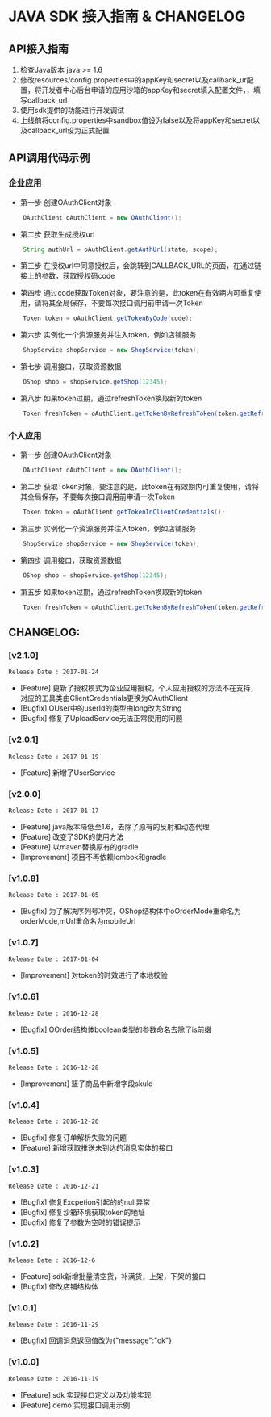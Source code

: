 # JAVA SDK 接入指南 & CHANGELOG

## API接入指南
  1. 检查Java版本 java >= 1.6
  2. 修改resources/config.properties中的appKey和secret以及callback_ur配置，将开发者中心后台申请的应用沙箱的appKey和secret填入配置文件，，填写callback_url
  3. 使用sdk提供的功能进行开发调试
  4. 上线前将config.properties中sandbox值设为false以及将appKey和secret以及callback_url设为正式配置

## API调用代码示例

### 企业应用

  - 第一步 创建OAuthClient对象

```java
    OAuthClient oAuthClient = new OAuthClient();
```

  - 第二步 获取生成授权url

```java
    String authUrl = oAuthClient.getAuthUrl(state, scope);
```

  - 第三步 在授权url中同意授权后，会跳转到CALLBACK_URL的页面，在通过链接上的参数，获取授权码code

  - 第四步 通过code获取Token对象，要注意的是，此token在有效期内可重复使用，请将其全局保存，不要每次接口调用前申请一次Token

```java
    Token token = oAuthClient.getTokenByCode(code);
```

  - 第六步 实例化一个资源服务并注入token，例如店铺服务

```java
    ShopService shopService = new ShopService(token);
```
 
  - 第七步 调用接口，获取资源数据

```java
    OShop shop = shopService.getShop(12345);
```

  - 第八步 如果token过期，通过refreshToken换取新的token

```java
    Token freshToken = oAuthClient.getTokenByRefreshToken(token.getRefreshToken(), scope);
```

### 个人应用

  - 第一步 创建OAuthClient对象

```java
    OAuthClient oAuthClient = new OAuthClient();
```

  - 第二步 获取Token对象，要注意的是，此token在有效期内可重复使用，请将其全局保存，不要每次接口调用前申请一次Token

```java
    Token token = oAuthClient.getTokenInClientCredentials();
```

  - 第三步 实例化一个资源服务并注入token，例如店铺服务

```java
    ShopService shopService = new ShopService(token);
```

  - 第四步 调用接口，获取资源数据

```java
    OShop shop = shopService.getShop(12345);
```

  - 第五步 如果token过期，通过refreshToken换取新的token

```java
    Token freshToken = oAuthClient.getTokenByRefreshToken(token.getRefreshToken(), scope);
```

## CHANGELOG:

### [v2.1.0]

    Release Date : 2017-01-24

  - [Feature] 更新了授权模式为企业应用授权，个人应用授权的方法不在支持，对应的工具类由ClientCredentials更换为OAuthClient
  - [Bugfix] OUser中的userId的类型由long改为String
  - [Bugfix] 修复了UploadService无法正常使用的问题

### [v2.0.1]

    Release Date : 2017-01-19

  - [Feature] 新增了UserService

### [v2.0.0]

    Release Date : 2017-01-17

  - [Feature] java版本降低至1.6，去除了原有的反射和动态代理
  - [Feature] 改变了SDK的使用方法
  - [Feature] 以maven替换原有的gradle
  - [Improvement] 项目不再依赖lombok和gradle

### [v1.0.8]

    Release Date : 2017-01-05

  - [Bugfix] 为了解决序列号冲突，OShop结构体中oOrderMode重命名为orderMode,mUrl重命名为mobileUrl

### [v1.0.7]

    Release Date : 2017-01-04

  - [Improvement] 对token的时效进行了本地校验

### [v1.0.6]

    Release Date : 2016-12-28

  - [Bugfix] OOrder结构体boolean类型的参数命名去除了is前缀

### [v1.0.5]

    Release Date : 2016-12-28

  - [Improvement] 篮子商品中新增字段skuId

### [v1.0.4]

    Release Date : 2016-12-26

  - [Bugfix] 修复订单解析失败的问题
  - [Feature] 新增获取推送未到达的消息实体的接口

### [v1.0.3]

    Release Date : 2016-12-21

  - [Bugfix] 修复Excpetion引起的的null异常
  - [Bugfix] 修复沙箱环境获取token的地址
  - [Bugfix] 修复了参数为空时的错误提示

### [v1.0.2]

    Release Date : 2016-12-6

  - [Feature] sdk新增批量清空货，补满货，上架，下架的接口
  - [Bugfix] 修改店铺结构体

### [v1.0.1]

    Release Date : 2016-11-29

  - [Bugfix] 回调消息返回值改为{"message":"ok"}
  
### [v1.0.0]

    Release Date : 2016-11-19

  - [Feature] sdk 实现接口定义以及功能实现
  - [Feature] demo 实现接口调用示例
